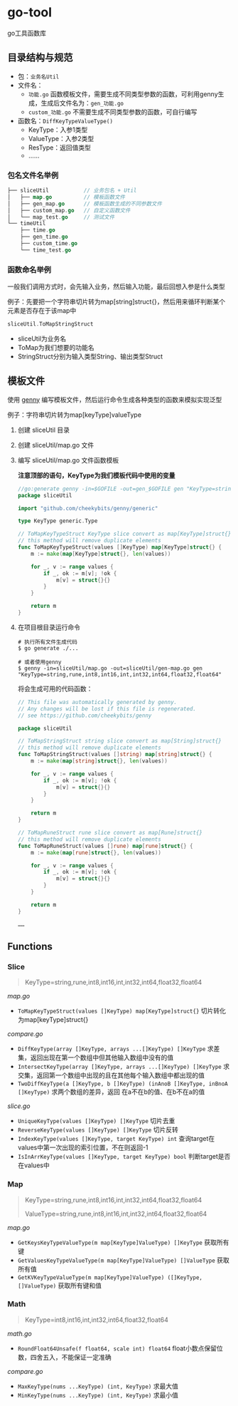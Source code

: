 # go-tool

go工具函数库

## 目录结构与规范

+ 包：`业务名Util`
+ 文件名：
    + `功能.go` 函数模板文件，需要生成不同类型参数的函数，可利用genny生成，生成后文件名为：`gen_功能.go`
    + `custom_功能.go`  不需要生成不同类型参数的函数，可自行编写
+ 函数名：`DiffKeyTypeValueType()` 
    + KeyType：入参1类型
    + ValueType：入参2类型
    + ResType：返回值类型
    + ……

### 包名文件名举例

```go
├── sliceUtil			// 业务包名 + Util
│   ├── map.go			// 模板函数文件
│   ├── gen_map.go		// 模板函数生成的不同参数文件
│   ├── custom_map.go	// 自定义函数文件
│   └── map_test.go		// 测试文件
└── timeUtil
	├── time.go
	├── gen_time.go
	├── custom_time.go
    └── time_test.go
```

### 函数命名举例

一般我们调用方式时，会先输入业务，然后输入功能，最后回想入参是什么类型

例子：先要把一个字符串切片转为map[string]struct{}，然后用来循环判断某个元素是否存在于该map中

```go
sliceUtil.ToMapStringStruct
```

+ sliceUtil为业务名
+ ToMap为我们想要的功能名
+ StringStruct分别为输入类型String、输出类型Struct

## 模板文件

使用 [genny](https://github.com/cheekybits/genny) 编写模板文件，然后运行命令生成各种类型的函数来模拟实现泛型

例子：字符串切片转为map[keyType]valueType

1. 创建 sliceUtil 目录

2. 创建 sliceUtil/map.go 文件

3. 编写 sliceUtil/map.go 文件函数模板

    **注意顶部的语句，KeyType为我们模板代码中使用的变量**

    ```go
    //go:generate genny -in=$GOFILE -out=gen_$GOFILE gen "KeyType=string,rune,int8,int16,int,int32,int64,float32,float64"
    package sliceUtil
    
    import "github.com/cheekybits/genny/generic"
    
    type KeyType generic.Type
    
    // ToMapKeyTypeStruct KeyType slice convert as map[KeyType]struct{}
    // this method will remove duplicate elements
    func ToMapKeyTypeStruct(values []KeyType) map[KeyType]struct{} {
    	m := make(map[KeyType]struct{}, len(values))
    
    	for _, v := range values {
    		if _, ok := m[v]; !ok {
    			m[v] = struct{}{}
    		}
    	}
    
    	return m
    }
    ```

4. 在项目根目录运行命令

    ```shell
    # 执行所有文件生成代码
    $ go generate ./...
    
    # 或者使用genny
    $ genny -in=sliceUtil/map.go -out=sliceUtil/gen-map.go gen "KeyType=string,rune,int8,int16,int,int32,int64,float32,float64"
    ```

    将会生成可用的代码函数：

    ```go
    // This file was automatically generated by genny.
    // Any changes will be lost if this file is regenerated.
    // see https://github.com/cheekybits/genny
    
    package sliceUtil
    
    // ToMapStringStruct string slice convert as map[String]struct{}
    // this method will remove duplicate elements
    func ToMapStringStruct(values []string) map[string]struct{} {
    	m := make(map[string]struct{}, len(values))
    
    	for _, v := range values {
    		if _, ok := m[v]; !ok {
    			m[v] = struct{}{}
    		}
    	}
    
    	return m
    }
    
    // ToMapRuneStruct rune slice convert as map[Rune]struct{}
    // this method will remove duplicate elements
    func ToMapRuneStruct(values []rune) map[rune]struct{} {
    	m := make(map[rune]struct{}, len(values))
    
    	for _, v := range values {
    		if _, ok := m[v]; !ok {
    			m[v] = struct{}{}
    		}
    	}
    
    	return m
    }
    
    ……
    ```

## Functions

### Slice

> KeyType=string,rune,int8,int16,int,int32,int64,float32,float64

*map.go*

+ `ToMapKeyTypeStruct(values []KeyType) map[KeyType]struct{}`  切片转化为map[keyType]struct{}

*compare.go*

+ `DiffKeyType(array []KeyType, arrays ...[]KeyType) []KeyType`  求差集，返回出现在第一个数组中但其他输入数组中没有的值
+ `IntersectKeyType(array []KeyType, arrays ...[]KeyType) []KeyType` 求交集，返回第一个数组中出现的且在其他每个输入数组中都出现的值
+ `TwoDiffKeyType(a []KeyType, b []KeyType) (inAnoB []KeyType, inBnoA []KeyType)` 求两个数组的差异，返回 在a不在b的值、在b不在a的值

*slice.go*

+ `UniqueKeyType(values []KeyType) []KeyType` 切片去重
+ `ReverseKeyType(values []KeyType) []KeyType` 切片反转
+ `IndexKeyType(values []KeyType, target KeyType) int` 查询target在values中第一次出现的索引位置，不在则返回-1
+ `IsInArrKeyType(values []KeyType, target KeyType) bool` 判断target是否在values中

### Map

> KeyType=string,rune,int8,int16,int,int32,int64,float32,float64
>
> ValueType=string,rune,int8,int16,int,int32,int64,float32,float64

*map.go*

+ `GetKeysKeyTypeValueType(m map[KeyType]ValueType) []KeyType` 获取所有键
+ `GetValuesKeyTypeValueType(m map[KeyType]ValueType) []ValueType` 获取所有值
+ `GetKVKeyTypeValueType(m map[KeyType]ValueType) ([]KeyType, []ValueType)` 获取所有键和值

### Math

> KeyType=int8,int16,int,int32,int64,float32,float64

*math.go*

+ `RoundFloat64Unsafe(f float64, scale int) float64` float小数点保留位数，四舍五入，不能保证一定准确

*compare.go*

+ `MaxKeyType(nums ...KeyType) (int, KeyType)` 求最大值
+ `MinKeyType(nums ...KeyType) (int, KeyType)` 求最小值
